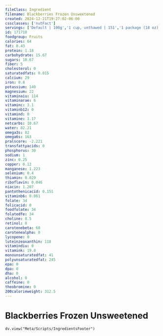 ```yaml
---
fileClass: Ingredient
filename: Blackberries Frozen Unsweetened
created: 2024-12-21T19:27:02-06:00
cssclasses: ['nutFact']
servings: ['Default | 100g','1 cup, unthawed | 151','1 package (18 oz) | 510']
id: 171710
foodgroup: Fruits
calories: 64
fat: 0.43
protein: 1.18
carbohydrate: 15.67
sugars: 10.67
fiber: 5
cholesterol: 0
saturatedfats: 0.015
calcium: 29
iron: 0.8
potassium: 140
magnesium: 22
vitaminaiu: 114
vitaminarae: 6
vitaminc: 3.1
vitaminb12: 0
vitamind: 0
vitamine: 1.17
netcarbs: 10.67
water: 82.21
omega3s: 82
omega6s: 163
pralscore: -2.221
transfattyacids: 0
phosphorus: 30
sodium: 1
zinc: 0.25
copper: 0.12
manganese: 1.223
selenium: 0.4
thiamin: 0.029
riboflavin: 0.046
niacin: 1.207
pantothenicacid: 0.151
vitaminb6: 0.061
folate: 34
folicacid: 0
foodfolate: 34
folatedfe: 34
choline: 8.5
retinol: 0
carotenebeta: 68
carotenealpha: 0
lycopene: 0
luteinzeaxanthin: 118
vitamindiu: 0
vitamink: 19.8
monounsaturatedfat: 41
polyunsaturatedfat: 245
epa: 0
dpa: 0
dha: 0
alcohol: 0
caffeine: 0
theobromine: 0
200calorieweight: 312.5
---
```


# Blackberries Frozen Unsweetened

```dataviewjs
dv.view("Meta/Scripts/IngredientsFooter")
```